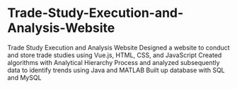 # Trade-Study-Execution-and-Analysis-Website
Trade Study Execution and Analysis Website
Designed a website to conduct and store trade studies using Vue.js, HTML, CSS, and JavaScript
Created algorithms with Analytical Hierarchy Process and analyzed subsequently data to identify trends using Java and MATLAB
Built up database with SQL and MySQL
